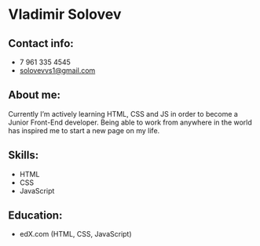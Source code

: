 # Vladimir Solovev

## Contact info:
* 7 961 335 4545
* solovevvs1@gmail.com

## About me:
Currently I’m actively learning HTML, CSS and JS in order to become a Junior Front-End developer. 
Being able to work from anywhere in the world has inspired me to start a new page on my life.

## Skills:
* HTML
* CSS
* JavaScript

## Education:
* edX.com (HTML, CSS, JavaScript)


